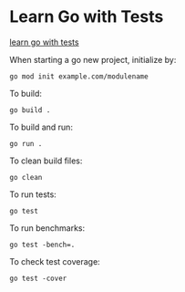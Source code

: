 # Learn Go with Tests

[learn go with tests](https://quii.gitbook.io/learn-go-with-tests)

When starting a go new project, initialize by:

```shell
go mod init example.com/modulename
```

To build:

```shell
go build .
```

To build and run:

```shell
go run .
```

To clean build files:

```shell
go clean
```

To run tests:

```shell
go test
```

To run benchmarks:

```shell
go test -bench=.
```

To check test coverage:

```shell
go test -cover
```
